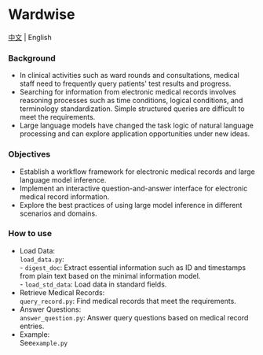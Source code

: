 # Wardwise

[中文](README_zh.md) | English


### Background
* In clinical activities such as ward rounds and consultations, medical staff need to frequently query patients' test results and progress.
* Searching for information from electronic medical records involves reasoning processes such as time conditions, logical conditions, and terminology standardization. Simple structured queries are difficult to meet the requirements.
* Large language models have changed the task logic of natural language processing and can explore application opportunities under new ideas.


### Objectives
* Establish a workflow framework for electronic medical records and large language model inference.
* Implement an interactive question-and-answer interface for electronic medical record information.
* Explore the best practices of using large model inference in different scenarios and domains.


### How to use
* Load Data:  
    `load_data.py`:    
        - `digest_doc`: Extract essential information such as ID and timestamps from plain text based on the minimal information model.  
        - `load_std_data`: Load data in standard fields.  
* Retrieve Medical Records:  
    `query_record.py`: Find medical records that meet the requirements.  
* Answer Questions:  
    `answer_question.py`: Answer query questions based on medical record entries.  
* Example:  
See`example.py`
